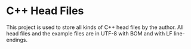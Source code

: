 # C++ Head Files

This project is used to store all kinds of C++ head files by the author. All head files and the example files are in UTF-8 with BOM and with LF line-endings.
